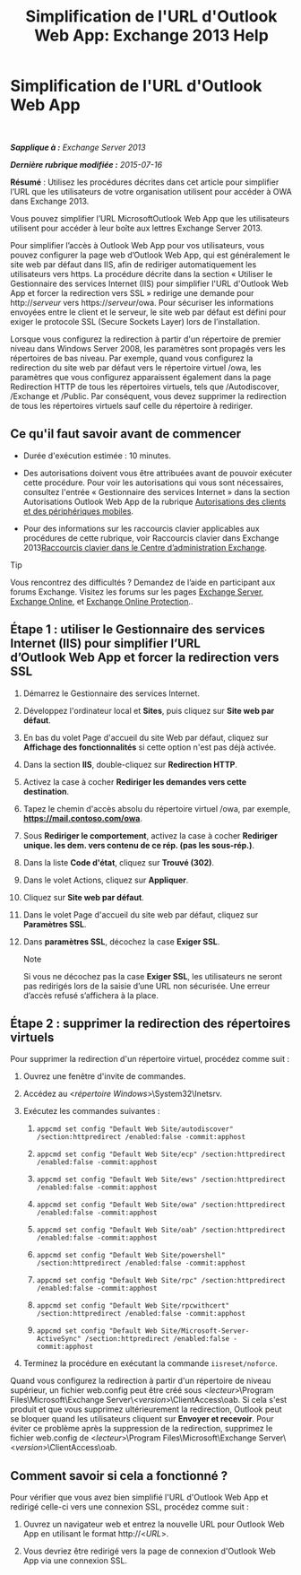 ﻿---
title: "Simplification de l'URL d'Outlook Web App: Exchange 2013 Help"
TOCTitle: Simplification de l'URL d'Outlook Web App
ms:assetid: 5fb6a873-f3cf-4f82-87d1-2ff6e47a0080
ms:mtpsurl: https://technet.microsoft.com/fr-fr/library/Aa998359(v=EXCHG.150)
ms:contentKeyID: 54652756
ms.date: 05/23/2018
mtps_version: v=EXCHG.150
ms.translationtype: MT
---

# Simplification de l'URL d'Outlook Web App

 

_**Sapplique à :** Exchange Server 2013_

_**Dernière rubrique modifiée :** 2015-07-16_

**Résumé** : Utilisez les procédures décrites dans cet article pour simplifier l’URL que les utilisateurs de votre organisation utilisent pour accéder à OWA dans Exchange 2013.

Vous pouvez simplifier l’URL MicrosoftOutlook Web App que les utilisateurs utilisent pour accéder à leur boîte aux lettres Exchange Server 2013.

Pour simplifier l’accès à Outlook Web App pour vos utilisateurs, vous pouvez configurer la page web d’Outlook Web App, qui est généralement le site web par défaut dans IIS, afin de rediriger automatiquement les utilisateurs vers https. La procédure décrite dans la section « Utiliser le Gestionnaire des services Internet (IIS) pour simplifier l'URL d'Outlook Web App et forcer la redirection vers SSL » redirige une demande pour http://*serveur* vers https://*serveur*/owa. Pour sécuriser les informations envoyées entre le client et le serveur, le site web par défaut est défini pour exiger le protocole SSL (Secure Sockets Layer) lors de l’installation.

Lorsque vous configurez la redirection à partir d'un répertoire de premier niveau dans Windows Server 2008, les paramètres sont propagés vers les répertoires de bas niveau. Par exemple, quand vous configurez la redirection du site web par défaut vers le répertoire virtuel /owa, les paramètres que vous configurez apparaissent également dans la page Redirection HTTP de tous les répertoires virtuels, tels que /Autodiscover, /Exchange et /Public. Par conséquent, vous devez supprimer la redirection de tous les répertoires virtuels sauf celle du répertoire à rediriger.

## Ce qu'il faut savoir avant de commencer

  - Durée d'exécution estimée : 10 minutes.

  - Des autorisations doivent vous être attribuées avant de pouvoir exécuter cette procédure. Pour voir les autorisations qui vous sont nécessaires, consultez l'entrée « Gestionnaire des services Internet » dans la section Autorisations Outlook Web App de la rubrique [Autorisations des clients et des périphériques mobiles](clients-and-mobile-devices-permissions-exchange-2013-help.md).

  - Pour des informations sur les raccourcis clavier applicables aux procédures de cette rubrique, voir Raccourcis clavier dans Exchange 2013[Raccourcis clavier dans le Centre d’administration Exchange](keyboard-shortcuts-in-the-exchange-admin-center-exchange-online-protection-help.md).

> [!TIP]
> Vous rencontrez des difficultés ? Demandez de l’aide en participant aux forums Exchange. Visitez les forums sur les pages <a href="https://go.microsoft.com/fwlink/p/?linkid=60612">Exchange Server</a>, <a href="https://go.microsoft.com/fwlink/p/?linkid=267542">Exchange Online</a>, et <a href="https://go.microsoft.com/fwlink/p/?linkid=285351">Exchange Online Protection</a>..


## Étape 1 : utiliser le Gestionnaire des services Internet (IIS) pour simplifier l’URL d’Outlook Web App et forcer la redirection vers SSL

1.  Démarrez le Gestionnaire des services Internet.

2.  Développez l'ordinateur local et **Sites**, puis cliquez sur **Site web par défaut**.

3.  En bas du volet Page d'accueil du site Web par défaut, cliquez sur **Affichage des fonctionnalités** si cette option n'est pas déjà activée.

4.  Dans la section **IIS**, double-cliquez sur **Redirection HTTP**.

5.  Activez la case à cocher **Rediriger les demandes vers cette destination**.

6.  Tapez le chemin d'accès absolu du répertoire virtuel /owa, par exemple, **https://mail.contoso.com/owa**.

7.  Sous **Rediriger le comportement**, activez la case à cocher **Rediriger unique. les dem. vers contenu de ce rép. (pas les sous-rép.)**.

8.  Dans la liste **Code d'état**, cliquez sur **Trouvé (302)**.

9.  Dans le volet Actions, cliquez sur **Appliquer**.

10. Cliquez sur **Site web par défaut**.

11. Dans le volet Page d'accueil du site web par défaut, cliquez sur **Paramètres SSL**.

12. Dans **paramètres SSL**, décochez la case **Exiger SSL**.
    
    > [!NOTE]
    > Si vous ne décochez pas la case <strong>Exiger SSL</strong>, les utilisateurs ne seront pas redirigés lors de la saisie d’une URL non sécurisée. Une erreur d’accès refusé s’affichera à la place.


## Étape 2 : supprimer la redirection des répertoires virtuels

Pour supprimer la redirection d'un répertoire virtuel, procédez comme suit :

1.  Ouvrez une fenêtre d'invite de commandes.

2.  Accédez au \<*répertoire Windows*\>\\System32\\Inetsrv.

3.  Exécutez les commandes suivantes :
    
    1.  `appcmd set config "Default Web Site/autodiscover" /section:httpredirect /enabled:false -commit:apphost`
    
    2.  `appcmd set config "Default Web Site/ecp" /section:httpredirect /enabled:false -commit:apphost`
    
    3.  `appcmd set config "Default Web Site/ews" /section:httpredirect /enabled:false -commit:apphost`
    
    4.  `appcmd set config "Default Web Site/owa" /section:httpredirect /enabled:false -commit:apphost`
    
    5.  `appcmd set config "Default Web Site/oab" /section:httpredirect /enabled:false -commit:apphost`
    
    6.  `appcmd set config "Default Web Site/powershell" /section:httpredirect /enabled:false -commit:apphost`
    
    7.  `appcmd set config "Default Web Site/rpc" /section:httpredirect /enabled:false -commit:apphost`
    
    8.  `appcmd set config "Default Web Site/rpcwithcert" /section:httpredirect /enabled:false -commit:apphost`
    
    9.  `appcmd set config "Default Web Site/Microsoft-Server-ActiveSync" /section:httpredirect /enabled:false -commit:apphost`

4.  Terminez la procédure en exécutant la commande `iisreset/noforce`.

Quand vous configurez la redirection à partir d'un répertoire de niveau supérieur, un fichier web.config peut être créé sous \<*lecteur*\>\\Program Files\\Microsoft\\Exchange Server\\\<*version*\>\\ClientAccess\\oab. Si cela s'est produit et que vous supprimez ultérieurement la redirection, Outlook peut se bloquer quand les utilisateurs cliquent sur **Envoyer et recevoir**. Pour éviter ce problème après la suppression de la redirection, supprimez le fichier web.config de \<*lecteur*\>\\Program Files\\Microsoft\\Exchange Server\\\<*version*\>\\ClientAccess\\oab.

## Comment savoir si cela a fonctionné ?

Pour vérifier que vous avez bien simplifié l'URL d'Outlook Web App et redirigé celle-ci vers une connexion SSL, procédez comme suit :

1.  Ouvrez un navigateur web et entrez la nouvelle URL pour Outlook Web App en utilisant le format http://\<*URL*\>.

2.  Vous devriez être redirigé vers la page de connexion d'Outlook Web App via une connexion SSL.

